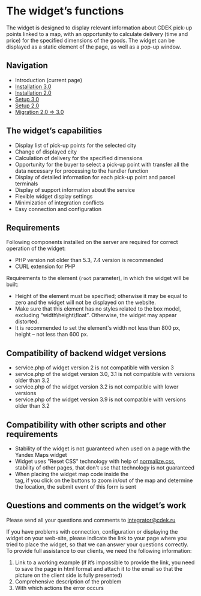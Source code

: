 # The widget’s functions
The widget is designed to display relevant information about CDEK pick-up points linked to a map, with an opportunity to calculate delivery (time and price) for the specified dimensions of the goods. The widget can be displayed as a static element of the page, as well as a pop-up window.

## Navigation
- Introduction (current page)
- [Installation 3.0](INSTALL_3.md)
- [Installation 2.0](INSTALL_2.md)
- [Setup 3.0](SETUP_3.md)
- [Setup 2.0](SETUP_2.md)
- [Migration 2.0 => 3.0](MIGRATION_2_3.md)

## The widget’s capabilities
- Display list of pick-up points for the selected city
- Change of displayed city
- Calculation of delivery for the specified dimensions
- Opportunity for the buyer to select a pick-up point with transfer all the data necessary for processing to the handler function
- Display of detailed information for each pick-up point and parcel terminals
- Display of support information about the service
- Flexible widget display settings
- Minimization of integration conflicts
- Easy connection and configuration

## Requirements
Following components installed on the server are required for correct operation of the widget:
- PHP version not older than 5.3, 7.4 version is recommended
- CURL extension for PHP

Requirements to the element (`root` parameter), in which the widget will be built:
- Height of the element must be specified; otherwise it may be equal to zero and the widget will not be displayed on the website.
- Make sure that this element has no styles related to the box model, excluding “width\height\float”. Otherwise, the widget may appear distorted.
- It is recommended to set the element's width not less than 800 px, height – not less than 600 px.

## Compatibility of backend widget versions
- service.php of widget version 2 is not compatible with version 3
- service.php of the widget version 3.0, 3.1 is not compatible with versions older than 3.2
- service.php of the widget version 3.2 is not compatible with lower versions
- service.php of the widget version 3.9 is not compatible with versions older than 3.2

## Compatibility with other scripts and other requirements
- Stability of the widget is not guaranteed when used on a page with the Yandex Maps widget
- Widget uses "Reset CSS" technology with help of [normalize.css](https://necolas.github.io/normalize.css/), stability of other pages, that don't use that technology is not guaranteed
- When placing the widget map code inside the <form> tag, if you click on the buttons to zoom in/out of the map and determine the location, the submit event of this form is sent

## Questions and comments on the widget’s work
Please send all your questions and comments to integrator@cdek.ru

If you have problems with connection, configuration or displaying the widget on your web-site, please indicate the link to your page where you tried to place the widget, so that we can answer your questions correctly.
To provide full assistance to our clients, we need the following information:
1. Link to a working example (if it’s impossible to provide the link, you need to save the page in html format and attach it to the email so that the picture on the client side is fully presented)
2. Comprehensive description of the problem
3. With which actions the error occurs
